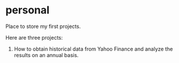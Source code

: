 # personal
Place to store my first projects.

Here are three projects:
1) How to obtain historical data from Yahoo Finance and analyze the results on an annual basis.
